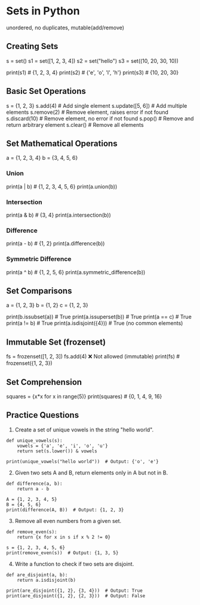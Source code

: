 # Sets in Python
unordered, no duplicates, mutable(add/remove)

## Creating Sets
s = set()
s1 = set([1, 2, 3, 4])
s2 = set("hello")
s3 = set((10, 20, 30, 10))

print(s1)  # {1, 2, 3, 4}
print(s2)  # {'e', 'o', 'l', 'h'}
print(s3)  # {10, 20, 30}

## Basic Set Operations
s = {1, 2, 3}
s.add(4)               # Add single element
s.update([5, 6])       # Add multiple elements
s.remove(2)            # Remove element, raises error if not found
s.discard(10)          # Remove element, no error if not found
s.pop()                # Remove and return arbitrary element
s.clear()              # Remove all elements

## Set Mathematical Operations
a = {1, 2, 3, 4}
b = {3, 4, 5, 6}

### Union
print(a | b)           # {1, 2, 3, 4, 5, 6}
print(a.union(b))

### Intersection
print(a & b)           # {3, 4}
print(a.intersection(b))

### Difference
print(a - b)           # {1, 2}
print(a.difference(b))

### Symmetric Difference
print(a ^ b)           # {1, 2, 5, 6}
print(a.symmetric_difference(b))

## Set Comparisons
a = {1, 2, 3}
b = {1, 2}
c = {1, 2, 3}

print(b.issubset(a))       # True
print(a.issuperset(b))     # True
print(a == c)              # True
print(a != b)              # True
print(a.isdisjoint({4}))   # True (no common elements)


## Immutable Set (frozenset)
fs = frozenset([1, 2, 3])
fs.add(4)  ❌ Not allowed (immutable)
print(fs)                 # frozenset({1, 2, 3})


## Set Comprehension
squares = {x*x for x in range(5)}
print(squares)            # {0, 1, 4, 9, 16}

## Practice Questions
1) Create a set of unique vowels in the string "hello world".
```
def unique_vowels(s):
    vowels = {'a', 'e', 'i', 'o', 'u'}
    return set(s.lower()) & vowels

print(unique_vowels("hello world"))  # Output: {'o', 'e'}

```
2) Given two sets A and B, return elements only in A but not in B.
```
def difference(a, b):
    return a - b

A = {1, 2, 3, 4, 5}
B = {4, 5, 6}
print(difference(A, B))  # Output: {1, 2, 3}

```
3) Remove all even numbers from a given set.
```
def remove_even(s):
    return {x for x in s if x % 2 != 0}

s = {1, 2, 3, 4, 5, 6}
print(remove_even(s))  # Output: {1, 3, 5}
```

4) Write a function to check if two sets are disjoint.
```
def are_disjoint(a, b):
    return a.isdisjoint(b)

print(are_disjoint({1, 2}, {3, 4}))  # Output: True
print(are_disjoint({1, 2}, {2, 3}))  # Output: False
```